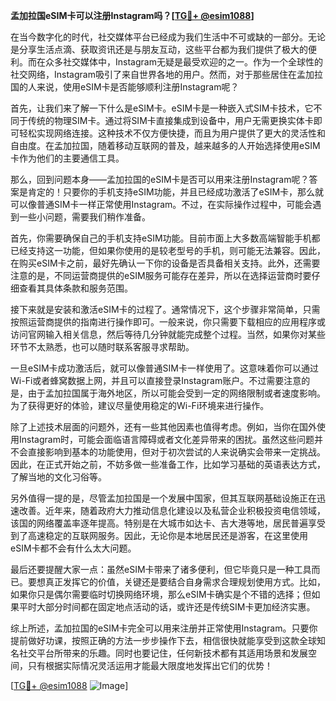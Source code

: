**孟加拉国eSIM卡可以注册Instagram吗？[[TG💪+ @esim1088](https://t.me/s/esim1088)]**

在当今数字化的时代，社交媒体平台已经成为我们生活中不可或缺的一部分。无论是分享生活点滴、获取资讯还是与朋友互动，这些平台都为我们提供了极大的便利。而在众多社交媒体中，Instagram无疑是最受欢迎的之一。作为一个全球性的社交网络，Instagram吸引了来自世界各地的用户。然而，对于那些居住在孟加拉国的人来说，使用eSIM卡是否能够顺利注册Instagram呢？

首先，让我们来了解一下什么是eSIM卡。eSIM卡是一种嵌入式SIM卡技术，它不同于传统的物理SIM卡。通过将SIM卡直接集成到设备中，用户无需更换实体卡即可轻松实现网络连接。这种技术不仅方便快捷，而且为用户提供了更大的灵活性和自由度。在孟加拉国，随着移动互联网的普及，越来越多的人开始选择使用eSIM卡作为他们的主要通信工具。

那么，回到问题本身——孟加拉国的eSIM卡是否可以用来注册Instagram呢？答案是肯定的！只要你的手机支持eSIM功能，并且已经成功激活了eSIM卡，那么就可以像普通SIM卡一样正常使用Instagram。不过，在实际操作过程中，可能会遇到一些小问题，需要我们稍作准备。

首先，你需要确保自己的手机支持eSIM功能。目前市面上大多数高端智能手机都已经支持这一功能，但如果你使用的是较老型号的手机，则可能无法兼容。因此，在购买eSIM卡之前，最好先确认一下你的设备是否具备相关支持。此外，还需要注意的是，不同运营商提供的eSIM服务可能存在差异，所以在选择运营商时要仔细查看其具体条款和服务范围。

接下来就是安装和激活eSIM卡的过程了。通常情况下，这个步骤非常简单，只需按照运营商提供的指南进行操作即可。一般来说，你只需要下载相应的应用程序或访问官网输入相关信息，然后等待几分钟就能完成整个过程。当然，如果你对某些环节不太熟悉，也可以随时联系客服寻求帮助。

一旦eSIM卡成功激活后，就可以像普通SIM卡一样使用了。这意味着你可以通过Wi-Fi或者蜂窝数据上网，并且可以直接登录Instagram账户。不过需要注意的是，由于孟加拉国属于海外地区，所以可能会受到一定的网络限制或者速度影响。为了获得更好的体验，建议尽量使用稳定的Wi-Fi环境来进行操作。

除了上述技术层面的问题外，还有一些其他因素也值得考虑。例如，当你在国外使用Instagram时，可能会面临语言障碍或者文化差异带来的困扰。虽然这些问题并不会直接影响到基本的功能使用，但对于初次尝试的人来说确实会带来一定挑战。因此，在正式开始之前，不妨多做一些准备工作，比如学习基础的英语表达方式，了解当地的文化习俗等。

另外值得一提的是，尽管孟加拉国是一个发展中国家，但其互联网基础设施正在迅速改善。近年来，随着政府大力推动信息化建设以及私营企业积极投资电信领域，该国的网络覆盖率逐年提高。特别是在大城市如达卡、吉大港等地，居民普遍享受到了高速稳定的互联网服务。因此，无论你是本地居民还是游客，在这里使用eSIM卡都不会有什么太大问题。

最后还要提醒大家一点：虽然eSIM卡带来了诸多便利，但它毕竟只是一种工具而已。要想真正发挥它的价值，关键还是要结合自身需求合理规划使用方式。比如，如果你只是偶尔需要临时切换网络环境，那么eSIM卡确实是个不错的选择；但如果平时大部分时间都在固定地点活动的话，或许还是传统SIM卡更加经济实惠。

综上所述，孟加拉国的eSIM卡完全可以用来注册并正常使用Instagram。只要你提前做好功课，按照正确的方法一步步操作下去，相信很快就能享受到这款全球知名社交平台所带来的乐趣。同时也要记住，任何新技术都有其适用场景和发展空间，只有根据实际情况灵活运用才能最大限度地发挥出它们的优势！

[[TG💪+ @esim1088](https://t.me/s/esim1088) ![Image](https://i.postimg.cc/4NQfJmqS/Snipaste-2025-05-13-00-14-12.png)]